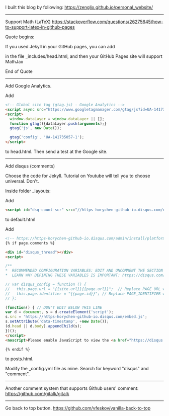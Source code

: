 I built this blog by following:
https://zenglix.github.io/personal_website/

----

Support Math (LaTeX)
https://stackoverflow.com/questions/26275645/how-to-support-latex-in-github-pages

Quote begins:

If you used Jekyll in your GitHub pages, you can add
  <script type="text/x-mathjax-config">
    MathJax.Hub.Config({
      tex2jax: {
        skipTags: ['script', 'noscript', 'style', 'textarea', 'pre'],
        inlineMath: [['$','$']]
      }
    });
  </script>
  <script src="https://cdn.mathjax.org/mathjax/latest/MathJax.js?config=TeX-AMS-MML_HTMLorMML" type="text/javascript"></script> 
in the file _includes/head.html, and then your GitHub Pages site will support MathJax

End of Quote

----

Add Google Analytics.

Add 
```html
<!-- Global site tag (gtag.js) - Google Analytics -->
<script async src="https://www.googletagmanager.com/gtag/js?id=UA-141735057-1"></script>
<script>
  window.dataLayer = window.dataLayer || [];
  function gtag(){dataLayer.push(arguments);}
  gtag('js', new Date());

  gtag('config', 'UA-141735057-1');
</script>
```
to head.html.
Then send a test at the Google site.

----

Add disqus (comments)

Choose the code for Jekyll. Tutorial on Youtube will tell you to choose universal. Don't.

Inside folder \_layouts:

Add 
```html
<script id="dsq-count-scr" src="//https-horychen-github-io.disqus.com/count.js" async></script>
```
to default.html

Add 
```html
<!-- https://https-horychen-github-io.disqus.com/admin/install/platforms/jekyll/ -->
{% if page.comments %} 

<div id="disqus_thread"></div>
<script>

/**
*  RECOMMENDED CONFIGURATION VARIABLES: EDIT AND UNCOMMENT THE SECTION BELOW TO INSERT DYNAMIC VALUES FROM YOUR PLATFORM OR CMS.
*  LEARN WHY DEFINING THESE VARIABLES IS IMPORTANT: https://disqus.com/admin/universalcode/#configuration-variables*/

// var disqus_config = function () {
//   this.page.url = "{{site.url}}{{page.url}}";  // Replace PAGE_URL with your page's canonical URL variable
//   this.page.identifier = "{{page.id}}"; // Replace PAGE_IDENTIFIER with your page's unique identifier variable
// };

(function() { // DON'T EDIT BELOW THIS LINE
var d = document, s = d.createElement('script');
s.src = 'https://https-horychen-github-io.disqus.com/embed.js';
s.setAttribute('data-timestamp', +new Date());
(d.head || d.body).appendChild(s);
})();
</script>
<noscript>Please enable JavaScript to view the <a href="https://disqus.com/?ref_noscript">comments powered by Disqus.</a></noscript>

{% endif %}
```
to posts.html.

Modify the \_config.yml file as mine. Search for keyword "disqus" and "comment".

----
Another comment system that supports Github users' comment: https://github.com/gitalk/gitalk

----
Go back to top button.
https://github.com/vfeskov/vanilla-back-to-top
